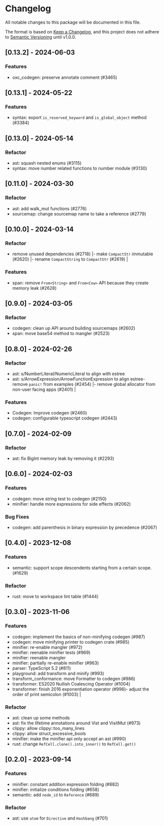 # Changelog

All notable changes to this package will be documented in this file.

The format is based on [Keep a Changelog](https://keepachangelog.com/en/1.0.0/),
and this project does not adhere to [Semantic Versioning](https://semver.org/spec/v2.0.0.html) until v1.0.0.

## [0.13.2] - 2024-06-03

### Features

* oxc_codegen: preserve annotate comment (#3465)

## [0.13.1] - 2024-05-22

### Features

* syntax: export `is_reserved_keyword` and `is_global_object` method (#3384)

## [0.13.0] - 2024-05-14

### Refactor

* ast: squash nested enums (#3115)
* syntax: move number related functions to number module (#3130)

## [0.11.0] - 2024-03-30

### Refactor

* ast: add walk_mut functions (#2776)
* sourcemap: change sourcemap name to take a reference (#2779)

## [0.10.0] - 2024-03-14

### Refactor
- remove unused dependencies (#2718) |- make `CompactStr` immutable (#2620) |- rename `CompactString` to `CompactStr` (#2619) |

### Features

* span: remove `From<String>` and `From<Cow>` API because they create memory leak (#2628)

## [0.9.0] - 2024-03-05

### Refactor

* codegen: clean up API around building sourcemaps (#2602)
* span: move base54 method to mangler (#2523)

## [0.8.0] - 2024-02-26

### Refactor

* ast: s/NumberLiteral/NumericLiteral to align with estree
* ast: s/ArrowExpression/ArrowFunctionExpression to align estree- remove `panic!` from examples (#2454) |- remove global allocator from non-user facing apps (#2401) |

### Features

* Codegen: Improve codegen (#2460)
* codegen: configurable typescript codegen (#2443)

## [0.7.0] - 2024-02-09

### Refactor

* ast: fix BigInt memory leak by removing it (#2293)

## [0.6.0] - 2024-02-03

### Features

* codegen: move string test to codegen (#2150)
* minifier: handle more expressions for side effects (#2062)

### Bug Fixes

* codegen: add parenthesis in binary expression by precedence (#2067)

## [0.4.0] - 2023-12-08

### Features

* semantic: support scope descendents starting from a certain scope. (#1629)

### Refactor

* rust: move to workspace lint table (#1444)

## [0.3.0] - 2023-11-06

### Features

* codegen: implement the basics of non-minifying codegen (#987)
* codegen: move minifying printer to codegen crate (#985)
* minifier: re-enable mangler (#972)
* minifier: reenable minifier tests (#969)
* minifier: reenable mangler
* minifier: partially re-enable minifier (#963)
* parser: TypeScript 5.2 (#811)
* playground: add transform and minify (#993)
* transform_conformance: move Formatter to codegen (#986)
* transformer: ES2020 Nullish Coalescing Operator (#1004)
* transformer: finish 2016 exponentiation operator (#996)- adjust the order of print semicolon (#1003) |

### Refactor

* ast: clean up some methods
* ast: fix the lifetime annotations around Vist and VisitMut (#973)
* clippy: allow clippy::too_many_lines
* clippy: allow struct_excessive_bools
* minifier: make the minifier api only accept an ast (#990)
* rust: change `RefCell.clone().into_inner()` to `RefCell.get()`

## [0.2.0] - 2023-09-14

### Features

* minifier: constant addition expression folding (#882)
* minifier: initialize conditions folding (#658)
* semantic: add `node_id` to `Reference` (#689)

### Refactor

* ast: use `atom` for `Directive` and `Hashbang` (#701)


